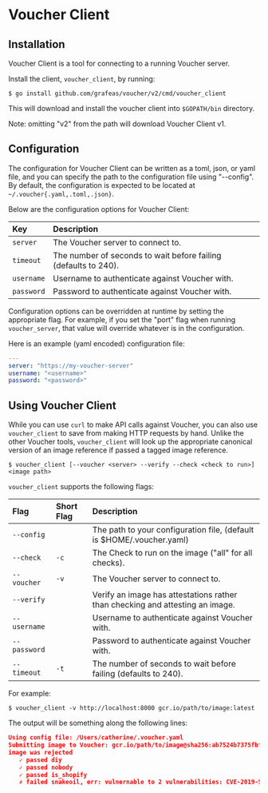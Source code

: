 # Voucher Client

## Installation

Voucher Client is a tool for connecting to a running Voucher server.

Install the client, `voucher_client`, by running:

```shell
$ go install github.com/grafeas/voucher/v2/cmd/voucher_client
```

This will download and install the voucher client into `$GOPATH/bin` directory.

Note: omitting "v2" from the path will download Voucher Client v1.

## Configuration

The configuration for Voucher Client can be written as a toml, json, or yaml file, and you can specify the path to the configuration file using "--config". By default, the configuration is expected to be located at `~/.voucher{.yaml,.toml,.json}`.

Below are the configuration options for Voucher Client:

| Key         | Description                                                                                |
| :---------- | :----------------------------------------------------------------------------------------- |
| `server`  | The Voucher server to connect to.                                                          |
| `timeout`   | The number of seconds to wait before failing (defaults to 240).                            |
| `username`  | Username to authenticate against Voucher with.                                             |
| `password`  | Password to authenticate against Voucher with.                                             |

Configuration options can be overridden at runtime by setting the appropriate flag. For example, if you set the "port" flag when running `voucher_server`, that value will override whatever is in the configuration.

 Here is an example (yaml encoded) configuration file:

```yaml
---
server: "https://my-voucher-server"
username: "<username>"
password: "<password>"
```

## Using Voucher Client

While you can use `curl` to make API calls against Voucher, you can also use `voucher_client` to save from making HTTP requests by hand. Unlike the other Voucher tools, `voucher_client` will look up the appropriate canonical version of an image reference if passed a tagged image reference.

```shell
$ voucher_client [--voucher <server> --verify --check <check to run>] <image path>
```

`voucher_client` supports the following flags:

| Flag         | Short Flag       | Description                                                                   |
| :--------    | :--------------- | :---------------------------------------------------------------------------- |
| `--config`   |                  | The path to your configuration file, (default is $HOME/.voucher.yaml)         |
| `--check`    | `-c`             | The Check to run on the image ("all" for all checks).                         |
| `--voucher`  | `-v`             | The Voucher server to connect to.                                             |
| `--verify`   |                  | Verify an image has attestations rather than checking and attesting an image. |
| `--username` |                  | Username to authenticate against Voucher with.                                |
| `--password` |                  | Password to authenticate against Voucher with.                                |
| `--timeout`  | `-t`             | The number of seconds to wait before failing (defaults to 240).               |

For example:

```shell
$ voucher_client -v http://localhost:8000 gcr.io/path/to/image:latest
```

The output will be something along the following lines:

```json
Using config file: /Users/catherine/.voucher.yaml
Submitting image to Voucher: gcr.io/path/to/image@sha256:ab7524b7375fbf09b3784f0bbd9cb2505700dd05e03ce5f5e6d262bf2f5ac51c
image was rejected
   ✓ passed diy
   ✓ passed nobody
   ✓ passed is_shopify
   ✗ failed snakeoil, err: vulnernable to 2 vulnerabilities: CVE-2019-5481 (high), CVE-2019-5482 (high)
```
